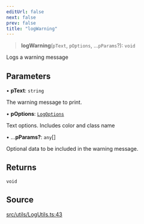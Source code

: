```yaml
---
editUrl: false
next: false
prev: false
title: "logWarning"
---
```


> **logWarning**(`pText`, `pOptions`, ...`pParams`?): `void`

Logs a warning message

## Parameters

• **pText**: `string`

The warning message to print.

• **pOptions**: [`LogOptions`](/api/namespaces/logutils/classes/logoptions/)

Text options. Includes color and class name

• ...**pParams?**: `any`[]

Optional data to be included in the warning message.

## Returns

`void`

## Source

[src/utils/LogUtils.ts:43](https://github.com/relishinc/dill-pixel/blob/c79d8e8552aaa0f13a29535c819ae67d025b4669/src/utils/LogUtils.ts#L43)
